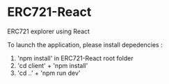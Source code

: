 # ERC721-React
ERC721 explorer using React

To launch the application, please install depedencies : 
1) 'npm install' in ERC721-React root folder
2) 'cd client' + 'npm install'
3) 'cd ..' + 'npm run dev'
